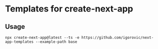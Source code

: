 # Templates for create-next-app

## Usage

```
npx create-next-app@latest --ts -e https://github.com/igorovic/next-app-templates --example-path base
```
